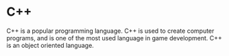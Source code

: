 # C++
C++ is a popular programming language. C++ is used to create computer programs, and is one of the most used language in game development. C++ is an object oriented language.